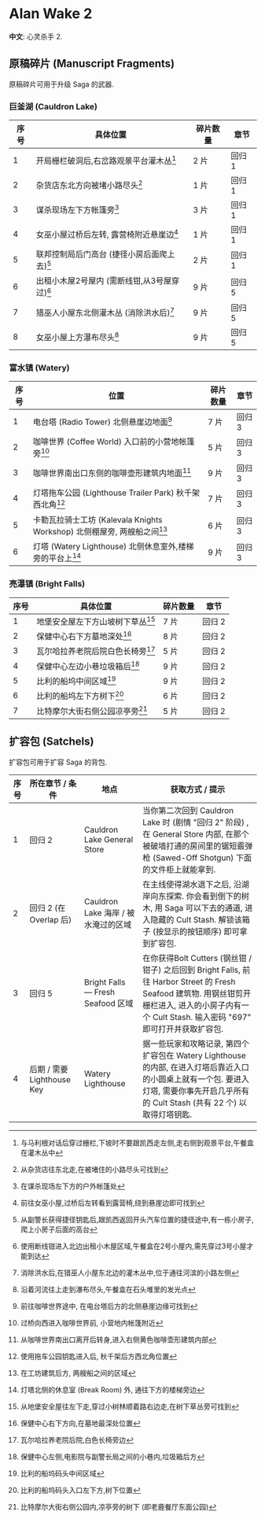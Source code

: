 # Alan Wake 2

**中文**: 心灵杀手 2.

## 原稿碎片 (Manuscript Fragments)

原稿碎片可用于升级 Saga 的武器.

### 巨釜湖 (Cauldron Lake)

| 序号 | 具体位置                                     | 碎片数量 | 章节   |
|------|----------------------------------------------|----------|--------|
| 1    | 开局栅栏破洞后,右岔路观景平台灌木丛[^1]      | 2 片     | 回归 1 |
| 2    | 杂货店东北方向被堵小路尽头[^2]               | 1 片     | 回归 1 |
| 3    | 谋杀现场左下方帐篷旁[^3]                     | 3 片     | 回归 1 |
| 4    | 女巫小屋过桥后左转, 露营椅附近悬崖边[^4]     | 1 片     | 回归 1 |
| 5    | 联邦控制局后门高台 (捷径小房后面爬上去)[^5]  | 2 片     | 回归 1 |
| 6    | 出租小木屋2号屋内 (需断线钳,从3号屋穿过)[^6] | 9 片     | 回归 5 |
| 7    | 猎巫人小屋东北侧灌木丛 (消除洪水后)[^7]      | 9 片     | 回归 5 |
| 8    | 女巫小屋上方瀑布尽头[^8]                     | 9 片     | 回归 5 |

[^1]: 与马利根对话后穿过栅栏,下坡时不要跟凯西走左侧,走右侧到观景平台,午餐盒在灌木丛中
[^2]: 从杂货店往东北走,在被堵住的小路尽头可找到
[^3]: 在谋杀现场左下方的户外帐篷处
[^4]: 前往女巫小屋,过桥后左转看到露营椅,绕到悬崖边即可找到
[^5]: 从副警长获得捷径钥匙后,跟凯西返回开头汽车位置的捷径途中,有一栋小房子,爬上小房子后面的高台
[^6]: 使用断线钳进入北边出租小木屋区域,午餐盒在2号小屋内,需先穿过3号小屋才能到达
[^7]: 消除洪水后,在猎巫人小屋东北边的灌木丛中,位于通往河滨的小路左侧
[^8]: 沿着河流往上走到瀑布尽头,午餐盒在石头堆里的发光点

### 富水镇 (Watery)

| 序号 | 位置                                                                     | 碎片数量 | 章节   |
|------|--------------------------------------------------------------------------|----------|--------|
| 1    | 电台塔 (Radio Tower) 北侧悬崖边地面[^9]                                  | 7 片     | 回归 3 |
| 2    | 咖啡世界 (Coffee World) 入口前的小营地帐篷旁[^10]                        | 5 片     | 回归 3 |
| 3    | 咖啡世界南出口东侧的咖啡壶形建筑内地面[^11]                              | 9 片     | 回归 3 |
| 4    | 灯塔拖车公园 (Lighthouse Trailer Park) 秋千架西北角[^12]                 | 7 片     | 回归 3 |
| 5    | 卡勒瓦拉骑士工坊 (Kalevala Knights Workshop) 北侧棚屋旁, 两艘船之间[^13] | 6 片     | 回归 3 |
| 6    | 灯塔 (Watery Lighthouse) 北侧休息室外,楼梯旁的平台上[^14]                | 9 片     | 回归 3 |

[^9]: 前往咖啡世界途中, 在电台塔后方的北侧悬崖边缘可找到
[^10]: 过桥向西进入咖啡世界前, 小营地内帐篷附近
[^11]: 从咖啡世界南出口离开后转身,进入右侧黄色咖啡壶形建筑内部
[^12]: 使用拖车公园钥匙进入后, 秋千架后方西北角位置
[^13]: 在工坊建筑后方, 两艘船之间的区域
[^14]: 灯塔北侧的休息室 (Break Room) 外, 通往下方的楼梯旁边

### 亮瀑镇 (Bright Falls)

| 序号 | 具体位置                          | 碎片数量 | 章节   |
|------|-----------------------------------|----------|--------|
| 1    | 地堡安全屋左下方山坡树下草丛[^15] | 7 片     | 回归 2 |
| 2    | 保健中心右下方墓地深处[^16]       | 8 片     | 回归 2 |
| 3    | 瓦尔哈拉养老院后院白色长椅旁[^17] | 5 片     | 回归 2 |
| 4    | 保健中心左边小巷垃圾箱后[^18]     | 9 片     | 回归 2 |
| 5    | 比利的船坞中间区域[^19]           | 9 片     | 回归 2 |
| 6    | 比利的船坞左下方树下[^20]         | 6 片     | 回归 2 |
| 7    | 比特摩尔大街右侧公园凉亭旁[^21]   | 5 片     | 回归 2 |

[^15]: 从地堡安全屋往左下走,穿过小树林顺着路右边走,在树下草丛旁可找到
[^16]: 保健中心右下方向,在墓地最深处位置
[^17]: 瓦尔哈拉养老院后院,白色长椅旁边
[^18]: 保健中心左侧,电影院与副警长局之间的小巷内,垃圾箱后方
[^19]: 比利的船坞码头中间区域
[^20]: 比利的船坞码头入口左下方,树下位置
[^21]: 比特摩尔大街右侧公园内,凉亭旁的树下 (即老鹿餐厅东面公园)

## 扩容包 (Satchels)

扩容包可用于扩容 Saga 的背包.

| 序号 | 所在章节 / 条件            | 地点                                | 获取方式 / 提示                                                                                                                                                                                     |
|------|----------------------------|-------------------------------------|-----------------------------------------------------------------------------------------------------------------------------------------------------------------------------------------------------|
| 1    | 回归 2                     | Cauldron Lake General Store         | 当你第二次回到 Cauldron Lake 时 (剧情 "回归 2" 阶段) , 在 General Store 内部, 在那个被破墙打通的房间里的锯短霰弹枪 (Sawed-Off Shotgun) 下面的文件柜上就能拿到.                                      |
| 2    | 回归 2 (在 Overlap 后)     | Cauldron Lake 海岸 / 被水淹过的区域 | 在主线使得湖水退下之后, 沿湖岸向东探索. 你会看到倒下的树木, 用 Saga 可以下去的通道, 进入隐藏的 Cult Stash. 解锁该箱子 (按显示的按钮顺序) 即可拿到扩容包.                                            |
| 3    | 回归 5                     | Bright Falls — Fresh Seafood 区域   | 在你获得Bolt Cutters (钢丝钳 / 钳子) 之后回到 Bright Falls, 前往 Harbor Street 的 Fresh Seafood 建筑物. 用钢丝钳剪开栅栏进入, 进入的小房子内有一个 Cult Stash. 输入密码 "697" 即可打开并获取扩容包. |
| 4    | 后期 / 需要 Lighthouse Key | Watery Lighthouse                   | 据一些玩家和攻略记录, 第四个扩容包在 Watery Lighthouse 的内部, 在进入灯塔后靠近入口的小圆桌上就有一个包. 要进入灯塔, 需要你事先开启几乎所有的 Cult Stash (共有 22 个) 以取得灯塔钥匙.               |
